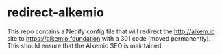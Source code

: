 # redirect-alkemio

This repo contains a Netlify config file that will redirect the http://alkem.io site to https://alkemio.foundation with a 301 code (moved permanently). This should ensure that the Alkemio SEO is maintained.
